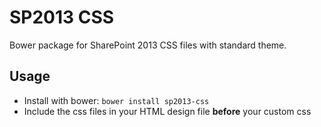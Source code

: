 SP2013 CSS
==========

Bower package for SharePoint 2013 CSS files with standard theme.


Usage
-----

  * Install with bower: `bower install sp2013-css`
  * Include the css files in your HTML design file **before** your custom css
